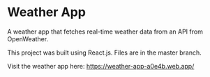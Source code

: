 # Weather App

A weather app that fetches real-time weather data from an API from OpenWeather.

This project was built using React.js. Files are in the master branch.

Visit the weather app here: https://weather-app-a0e4b.web.app/
